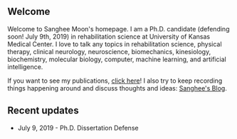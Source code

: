 ## Welcome

Welcome to Sanghee Moon's homepage. I am a Ph.D. candidate (defending soon! July 9th, 2019) in rehabilitation science at University of Kansas Medical Center. I love to talk any topics in rehabilitation science, physical therapy, clinical neurology, neuroscience, biomechanics, kinesiology, biochemistry, molecular biology, computer, machine learning, and artificial intelligence.

If you want to see my publications, [click here](./posts/index_example.md)! I also try to keep recording things happening around and discuss thoughts and ideas: [Sanghee's Blog](./posts/index_example.md).

## Recent updates

* July 9, 2019 - Ph.D. Dissertation Defense
